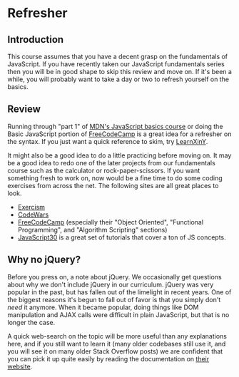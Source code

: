 # Refresher

## Introduction

This course assumes that you have a decent grasp on the fundamentals of JavaScript. If you have recently taken our JavaScript fundamentals series then you will be in good shape to skip this review and move on. If it's been a while, you will probably want to take a day or two to refresh yourself on the basics.

## Review

Running through "part 1" of [MDN's JavaScript basics course](https://developer.mozilla.org/en-US/docs/Learn/Getting_started_with_the_web/JavaScript_basics) or doing the Basic JavaScript portion of [FreeCodeCamp](https://www.freecodecamp.org/learn/javascript-algorithms-and-data-structures/basic-javascript/) is a great idea for a refresher on the syntax. If you just want a quick reference to skim, try [LearnXinY](https://learnxinyminutes.com/docs/javascript/).

It might also be a good idea to do a little practicing before moving on. It may be a good idea to redo one of the later projects from our fundamentals course such as the calculator or rock-paper-scissors. If you want something fresh to work on, now would be a fine time to do some coding exercises from across the net. The following sites are all great places to look.

* [Exercism](http://exercism.io/)
* [CodeWars](https://www.codewars.com/)
* [FreeCodeCamp](https://www.freecodecamp.org/) \(especially their "Object Oriented", "Functional Programming", and "Algorithm Scripting" sections\)
* [JavaScript30](https://javascript30.com/) is a great set of tutorials that cover a ton of JS concepts.

## Why no jQuery?

Before you press on, a note about jQuery. We occasionally get questions about why we don't include jQuery in our curriculum. jQuery was very popular in the past, but has fallen out of the limelight in recent years. One of the biggest reasons it's begun to fall out of favor is that you simply don't _need_ it anymore. When it became popular, doing things like DOM manipulation and AJAX calls were difficult in plain JavaScript, but that is no longer the case.

A quick web-search on the topic will be more useful than any explanations here, and if you still want to learn it \(many older codebases still use it, and you will see it on many older Stack Overflow posts\) we are confident that you can pick it up quite easily by reading the documentation on [their website](https://jquery.com/).

